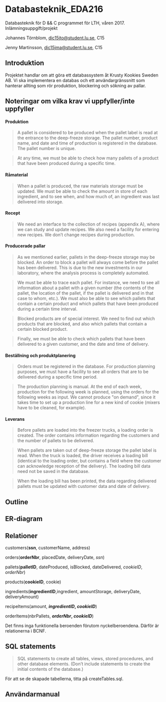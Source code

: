 # Databasteknik_EDA216
Databasteknik för D &amp;&amp; C programmet för LTH, våren 2017. Inlämningsuppgift/projekt

Johannes Törnblom, dic15jto@student.lu.se, C15

Jenny Martinsson, dic15jma@student.lu.se, C15

## Introduktion
Projektet handlar om att göra ett databassystem åt Krusty Kookies Sweden AB. Vi ska implementera en databas och ett användargränssnitt som hanterar allting som rör produktion, blockering och sökning av pallar.

## Noteringar om vilka krav vi uppfyller/inte uppfyller
#### Produktion
>A pallet is considered to be produced when the pallet label is read at the entrance to the deep-freeze storage. The pallet number, product name, and date and time of production is registered in the database. The pallet number is unique.

>At any time, we must be able to check how many pallets of a product that have been produced during a specific time.
#### Råmaterial
>When a pallet is produced, the raw materials storage must be updated. We must be able to check the amount in store of each ingredient, and to see when, and how much of, an ingredient was last delivered into storage.

#### Recept
>We need an interface to the collection of recipes (appendix A), where we can study and update recipes. We also need a facility for entering new recipes. We don’t change recipes during production.
#### Producerade pallar
>As we mentioned earlier, pallets in the deep-freeze storage may be blocked. An order to block a pallet will always come before the pallet has been delivered. This is due to the new investments in our laboratory, where the analysis process is completely automated.

>We must be able to trace each pallet. For instance, we need to see all information about a pallet with a given number (the contents of the pallet, the location of the pallet, if the pallet is delivered and in that case to whom, etc.). We must also be able to see which pallets that contain a certain product and which pallets that have been produced during a certain time interval.

>Blocked products are of special interest. We need to find out which products that are blocked, and also which pallets that contain a certain blocked product.

>Finally, we must be able to check which pallets that have been delivered to a given customer, and the date and time of delivery.

#### Beställning och produktplanering
>Orders must be registered in the database. For production planning purposes, we must have a facility to see all orders that are to be delivered during a specific time period.

>The production planning is manual. At the end of each week, production for the following week is planned, using the orders for the following weeks as input. We cannot produce "on demand", since it takes time to set up a production line for a new kind of cookie (mixers have to be cleaned, for example).

#### Leverans
>Before pallets are loaded into the freezer trucks, a loading order is created. The order contains information regarding the customers and the number of pallets to be delivered.

>When pallets are taken out of deep-freeze storage the pallet label is read. When the truck is loaded, the driver receives a loading bill (identical to the loading order, but contains a field where the customer can acknowledge reception of the delivery). The loading bill data need not be saved in the database.

>When the loading bill has been printed, the data regarding delivered pallets must be updated with customer data and date of delivery.
## Outline

## ER-diagram

## Relationer

customers(**ssn**, customerName, address)

orders(**orderNbr**, placedDate, deliveryDate, *ssn*)

pallets(**palletID**, dateProduced, isBlocked, dateDelivered, *cookieID*, *orderNbr*)

products(**cookieID**, cookie)

ingredients(**ingredientID**,ingredient, amountStorage, deliveryDate, deliveryAmount)

recipeItems(amount, **_ingredientID_, _cookieID_**)

orderItems(nbrPallets, **_orderNbr_, _cookieID_**)

Det finns inga funktionella beroenden förutom nyckelberoendena. Därför är relationerna i BCNF.


## SQL statements
>SQL statements to create all tables, views, stored procedures, and other database elements. (Don’t include statements to create the initial contents of the database.)

För att se de skapade tabellerna, titta på createTables.sql.

## Användarmanual
